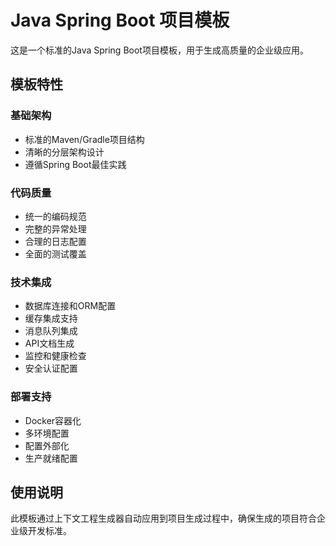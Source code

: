 # Java Spring Boot 项目模板

这是一个标准的Java Spring Boot项目模板，用于生成高质量的企业级应用。

## 模板特性

### 基础架构
- 标准的Maven/Gradle项目结构
- 清晰的分层架构设计
- 遵循Spring Boot最佳实践

### 代码质量
- 统一的编码规范
- 完整的异常处理
- 合理的日志配置
- 全面的测试覆盖

### 技术集成
- 数据库连接和ORM配置
- 缓存集成支持
- 消息队列集成
- API文档生成
- 监控和健康检查
- 安全认证配置

### 部署支持
- Docker容器化
- 多环境配置
- 配置外部化
- 生产就绪配置

## 使用说明

此模板通过上下文工程生成器自动应用到项目生成过程中，确保生成的项目符合企业级开发标准。